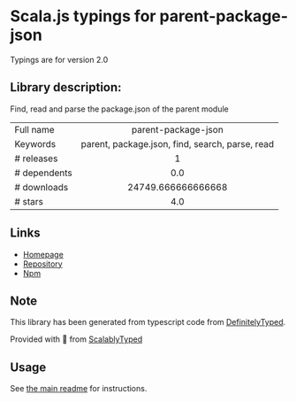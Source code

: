 
# Scala.js typings for parent-package-json

Typings are for version 2.0

## Library description:
Find, read and parse the package.json of the parent module

|                    |                 |
| ------------------ | :-------------: |
| Full name          | parent-package-json |
| Keywords           | parent, package.json, find, search, parse, read |
| # releases         | 1 |
| # dependents       | 0.0 |
| # downloads        | 24749.666666666668 |
| # stars            | 4.0 |

## Links
- [Homepage](https://github.com/maxrimue/parent-package-json#readme)
- [Repository](https://github.com/maxrimue/parent-package-json)
- [Npm](https://www.npmjs.com/package/parent-package-json)
    


## Note
This library has been generated from typescript code from [DefinitelyTyped](https://definitelytyped.org).

Provided with :purple_heart: from [ScalablyTyped](https://github.com/oyvindberg/ScalablyTyped)

## Usage
See [the main readme](../../readme.md) for instructions.


